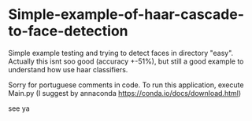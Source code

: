 # Simple-example-of-haar-cascade-to-face-detection


Simple example testing and trying to detect faces in directory "easy".
Actually this isnt soo good (accuracy +-51%), but still a good example to understand how use haar classifiers.


Sorry for portuguese comments in code.
To run this application, execute Main.py (I suggest by annaconda https://conda.io/docs/download.html)


see ya
